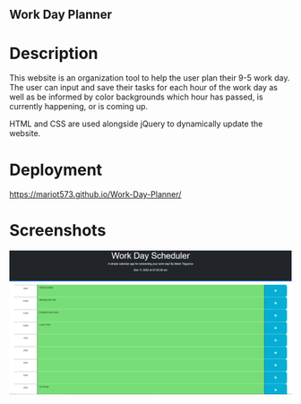 ## Work Day Planner

# Description
This website is an organization tool to help the user plan their 9-5 work day. The user can input and save their tasks for each hour of the work day as well as be informed by color backgrounds which hour has passed, is currently happening, or is coming up.

HTML and CSS are used alongside jQuery to dynamically update the website.

# Deployment
https://mariot573.github.io/Work-Day-Planner/

# Screenshots
![Screenshot of a demo of the webpage](./assets/images/demo.PNG)
